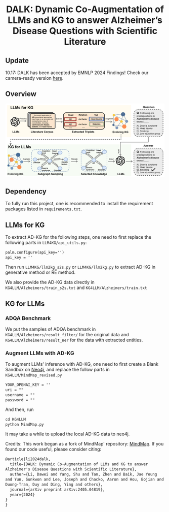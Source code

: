 <div align="center">

# DALK: Dynamic Co-Augmentation of LLMs and KG to answer Alzheimer’s Disease Questions with Scientific Literature

</div>

## Update

10.17: DALK has been accepted by EMNLP 2024 Findings! Check our camera-ready version [here](https://arxiv.org/pdf/2405.04819).

## Overview

<p align="center">
  <img src="Overview.png" width="750" title="Overview of our framework" alt="">
</p>

## Dependency

To fully run this project, one is recommended to install the requirement packages listed in ``requirements.txt``.

## LLMs for KG

To extract AD-KG for the following steps, one need to first replace the following parts in ``LLM4KG/api_utils.py``:

```
palm.configure(api_key='')
api_key = ''
```

Then run ``LLM4KG/llm2kg_s2s.py`` or ``LLM4KG/llm2kg.py`` to extract AD-KG in generative method or RE method.

We also provide the AD-KG data directly in ``KG4LLM/Alzheimers/train_s2s.txt`` and ``KG4LLM/Alzheimers/train.txt``

## KG for LLMs

### ADQA Benchmark

We put the samples of ADQA benchmark in ``KG4LLM/Alzheimers/result_filter/`` for the original data and ``KG4LLM/Alzheimers/result_ner`` for the data with extracted entities.

### Augment LLMs with AD-KG

To augment LLMs' inference with AD-KG, one need to first create a Blank Sandbox on [Neo4j](https://sandbox.neo4j.com/), and replace the follow parts in ``KG4LLM/MindMap_revised.py``

```
YOUR_OPENAI_KEY = ''
uri = ""
username = ""
password = ""
```

And then, run

```
cd KG4LLM
python MindMap.py
```

It may take a while to upload the local AD-KG data to neo4j.

Credits: This work began as a fork of MindMap' repository: [MindMap](https://github.com/wyl-willing/MindMap). If you found our code useful, please consider citing:

```
@article{li2024dalk,
  title={DALK: Dynamic Co-Augmentation of LLMs and KG to answer Alzheimer's Disease Questions with Scientific Literature},
  author={Li, Dawei and Yang, Shu and Tan, Zhen and Baik, Jae Young and Yun, Sunkwon and Lee, Joseph and Chacko, Aaron and Hou, Bojian and Duong-Tran, Duy and Ding, Ying and others},
  journal={arXiv preprint arXiv:2405.04819},
  year={2024}
}
}
```
